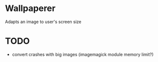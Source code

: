 # Wallpaperer

Adapts an image to user's screen size

# TODO

- convert crashes with big images (imagemagick module memory limit?)
